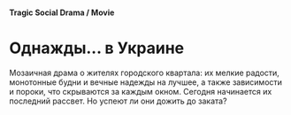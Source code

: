 #### Tragic Social Drama / Movie

# Однажды... в Украине

Мозаичная драма о жителях городского квартала: их мелкие радости, монотонные будни и вечные надежды на лучшее, а также зависимости и пороки, что скрываются за каждым окном. Сегодня начинается их последний рассвет. Но успеют ли они дожить до заката?
